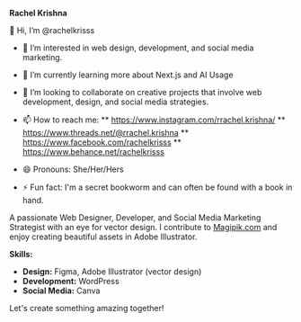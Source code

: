 **Rachel Krishna**

👋 Hi, I’m @rachelkrisss
- 👀 I’m interested in web design, development, and social media marketing. 
- 🌱 I’m currently learning more about Next.js and AI Usage
- 💞️ I’m looking to collaborate on creative projects that involve web development, design, and social media strategies.
- 📫 How to reach me:
** https://www.instagram.com/rrachel.krishna/
** https://www.threads.net/@rrachel.krishna
** https://www.facebook.com/rachelkrisss
** https://www.behance.net/rachelkrisss
  
- 😄 Pronouns: She/Her/Hers
- ⚡ Fun fact: I'm a secret bookworm and can often be found with a book in hand.

A passionate Web Designer, Developer, and Social Media Marketing Strategist with an eye for vector design. I contribute to [Magipik.com](https://magipik.com/creator/snugglesdesign) and enjoy creating beautiful assets in Adobe Illustrator. 

**Skills:**

* **Design:** Figma, Adobe Illustrator (vector design)
* **Development:** WordPress
* **Social Media:** Canva

Let's create something amazing together!
